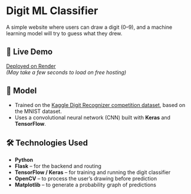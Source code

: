 # Digit ML Classifier

A simple website where users can draw a digit (0–9), and a machine learning model will try to guess what they drew.

## 🚀 Live Demo

[Deployed on Render](https://digit-ml-classifier.onrender.com)  
*(May take a few seconds to load on free hosting)*

## 🧠 Model

- Trained on the [Kaggle Digit Recognizer competition dataset](https://www.kaggle.com/competitions/digit-recognizer/data), based on the MNIST dataset.
- Uses a convolutional neural network (CNN) built with **Keras** and **TensorFlow**.

## 🛠 Technologies Used

- **Python**
- **Flask** – for the backend and routing
- **TensorFlow / Keras** – for training and running the digit classifier
- **OpenCV** – to process the user’s drawing before prediction
- **Matplotlib** – to generate a probability graph of predictions
